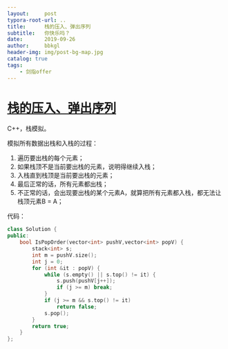 ```yaml
---
layout:     post
typora-root-url: ..
title:      栈的压入、弹出序列
subtitle:   你快乐吗？
date:       2019-09-26
author:     bbkgl
header-img: img/post-bg-map.jpg
catalog: true
tags:
    - 剑指offer
---
```


# [栈的压入、弹出序列](https://www.nowcoder.com/practice/d77d11405cc7470d82554cb392585106?tpId=13&tqId=11174&tPage=2&rp=2&ru=/ta/coding-interviews&qru=/ta/coding-interviews/question-ranking )

C++，栈模拟。

模拟所有数据出栈和入栈的过程：

1. 遍历要出栈的每个元素；
2. 如果栈顶不是当前要出栈的元素，说明得继续入栈；
3. 入栈直到栈顶是当前要出栈的元素；
4. 最后正常的话，所有元素都出栈；
5. 不正常的话，会出现要出栈的某个元素A，就算把所有元素都入栈，都无法让栈顶元素B = A；

代码：

```cpp
class Solution {
public:
    bool IsPopOrder(vector<int> pushV,vector<int> popV) {
        stack<int> s;
        int m = pushV.size();
        int j = 0;
        for (int &it : popV) {
            while (s.empty() || s.top() != it) {
                s.push(pushV[j++]);
                if (j >= m) break;
            }
            if (j >= m && s.top() != it)
                return false;
            s.pop();
        }
        return true;
    }
};
```





